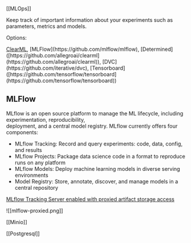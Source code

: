[[MLOps]]

Keep track of important information about your experiments such as parameters, metrics and models.

Options:

[ClearML]([https://github.com/allegroai/clearml](https://github.com/allegroai/clearml)), [MLFlow](https://github.com/mlflow/mlflow), [Determined]([https://github.com/allegroai/clearml](https://github.com/allegroai/clearml)), [DVC](https://github.com/iterative/dvc), [Tensorboard]([https://github.com/tensorflow/tensorboard](https://github.com/tensorflow/tensorboard))

## MLFlow

MLflow is an open source platform to manage the ML lifecycle, including experimentation, reproducibility,              
deployment, and a central model registry. MLflow currently offers four components:

-   MLflow Tracking: Record and query experiments: code, data, config, and results
-   MLflow Projects: Package data science code in a format to reproduce runs on any platform
-   MLflow Models: Deploy machine learning models in diverse serving environments
-   Model Registry: Store, annotate, discover, and manage models in a central repository

[MLflow Tracking Server enabled with proxied artifact storage access](https://mlflow.org/docs/latest/tracking.html#id32)[](https://mlflow.org/docs/latest/tracking.html#scenario-5-mlflow-tracking-server-enabled-with-proxied-artifact-storage-access "Permalink to this headline")


![[mlflow-proxied.png]]


[[Minio]]

[[Postgresql]]